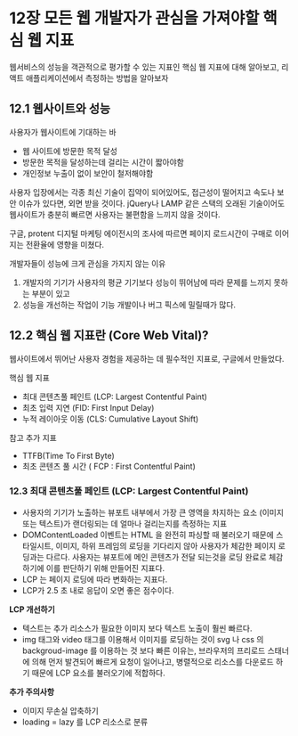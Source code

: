 # 12장 모든 웹 개발자가 관심을 가져야할 핵심 웹 지표

웹서비스의 성능을 객관적으로 평가할 수 있는 지표인 핵심 웹 지표에 대해 알아보고, 리액트 애플리케이션에서 측정하는 방법을 알아보자

## 12.1 웹사이트와 성능

사용자가 웹사이트에 기대하는 바

- 웹 사이트에 방문한 목적 달성
- 방문한 목적을 달성하는데 걸리는 시간이 짧아야함
- 개인정보 누출이 없이 보안이 철저해야함

사용자 입장에서는 각종 최신 기술이 집약이 되어있어도, 접근성이 떨어지고 속도나 보안 이슈가 있다면, 외면 받을 것이다. jQuery나 LAMP 같은 스택의 오래된 기술이어도 웹사이트가 충분히 빠르면 사용자는 불편함을 느끼지 않을 것이다.

구글, protent 디지털 마케팅 에이전시의 조사에 따르면 페이지 로드시간이 구매로 이어지는 전환율에 영향을 미쳤다.

개발자들이 성능에 크게 관심을 가지지 않는 이유

1. 개발자의 기기가 사용자의 평균 기기보다 성능이 뛰어남에 따라 문제를 느끼지 못하는 부분이 있고
2. 성능을 개선하는 작업이 기능 개발이나 버그 픽스에 밀릴때가 많다.

## 12.2 핵심 웹 지표란 (Core Web Vital)?

웹사이트에서 뛰어난 사용자 경험을 제공하는 데 필수적인 지표로, 구글에서 만들었다.

핵심 웹 지표

- 최대 콘텐츠풀 페인트 (LCP: Largest Contentful Paint)
- 최초 입력 지연 (FID: First Input Delay)
- 누적 레이아웃 이동 (CLS: Cumulative Layout Shift)

참고 추가 지표 
- TTFB(Time To First Byte)
- 최초 콘텐츠 풀 시간 ( FCP : First Contentful Paint)

### 12.3 최대 콘텐츠풀 페인트 (LCP: Largest Contentful Paint)
  - 사용자의 기기가 노출하는 뷰포트 내부에서 가장 큰 영역을 차지하는 요소 (이미지 또는 텍스트)가 랜더링되는 데 얼마나 걸리는지를 측정하는 지표
  - DOMContentLoaded 이벤트는 HTML 을 완전히 파싱할 때 불러오기 때문에 스타일시트, 이미지, 하위 프레임의 로딩을 기다리지 않아 사용자가 체감한 페이지 로딩과는 다르다. 사용자는 뷰포트에 메인 콘텐츠가 전달 되는것을 로딩 완료로 체감하기에 이를 판단하기 위해 만들어진 지표다.
  - LCP 는 페이지 로딩에 따라 변화하는 지표다.
  - LCP가 2.5 초 내로 응답이 오면 좋은 점수이다.

  **LCP 개선하기**
  - 텍스트는 추가 리소스가 필요한 이미지 보다 텍스트 노출이 훨씬 빠르다.
  - img 태그와 video 태그를 이용해서 이미지를 로딩하는 것이 svg 나 css 의 backgroud-image 를 이용하는 것 보다 빠른 이유는, 브라우저의 프리로드 스태너에 의해 먼저 발견되어 빠르게 요청이 일어나고, 병렬적으로 리소스를 다운로드 하기 때문에 LCP 요소를 불러오기에 적합하다.

  **추가 주의사항** 
  - 이미지 무손실 압축하기
  - loading = lazy 를 LCP 리소스로 분류
